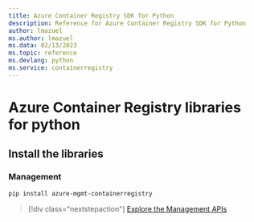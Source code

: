 ```yaml
---
title: Azure Container Registry SDK for Python
description: Reference for Azure Container Registry SDK for Python
author: lmazuel
ms.author: lmazuel
ms.data: 02/13/2023
ms.topic: reference
ms.devlang: python
ms.service: containerregistry
---
```

# Azure Container Registry libraries for python

## Install the libraries


### Management

```bash
pip install azure-mgmt-containerregistry
```
> [!div class="nextstepaction"]
> [Explore the Management APIs](/python/api/overview/azure/containerregistry/management)